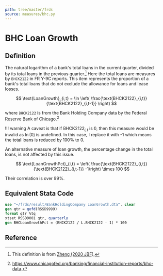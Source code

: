 ```yaml
---
path: tree/master/frds
source: measures/bhc.py
---
```


# BHC Loan Growth

## Definition

The natural logarithm of a bank's total loans in the current quarter, divided by its total loans in the previous quarter.[^zheng] Here the total loans are measures by `BHCK2122` in FR Y-9C reports. This item represents the proportion of a bank's total loans that do not exclude the allowance for loans and lease losses.

[^1]: https://www.chicagofed.org/banking/financial-institution-reports/bhc-data.

$$
\text{LoanGrowth}_{i,t} = \ln \left( \frac{\text{BHCK2122}_{i,t}}{\text{BHCK2122}_{i,t-1}} \right)
$$

where `BHCK2122` is from the Bank Holding Company data by the Federal Reserve Bank of Chicago.[^1] 

!!! warning
    A caveat is that if $\text{BHCK2122}_{i,t}$ is 0, then this measure would be invalid as $\ln(0)$ is undefined. In this case, I replace it with -1 which means the total loans is reduced by 100% to 0.

An alternative measure of loan growth, the percentage change in the total loans, is not affected by this issue.

$$
\text{LoanGrowthPct}_{i,t} = \left( \frac{\text{BHCK2122}_{i,t}}{\text{BHCK2122}_{i,t-1}} -1\right) \times 100
$$

Their correlation is over 99%.

## Equivalent Stata Code

```stata
use "~/frds/result/BankHoldingCompany LoanGrowth.dta", clear
gen qtr = qofd(RSSD9999)
format qtr %tq
xtset RSSD9001 qtr, quarterly
gen BHCLoanGrowthPct = (BHCK2122 / L.BHCK2122 - 1) * 100
```


## Reference

[^zheng]: This definition is from [Zheng (2020 JBF)](https://doi.org/10.1016/j.jbankfin.2020.105900).